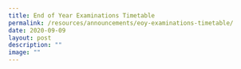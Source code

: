 ```yaml
---
title: End of Year Examinations Timetable
permalink: /resources/announcements/eoy-examinations-timetable/
date: 2020-09-09
layout: post
description: ""
image: ""
---
```

